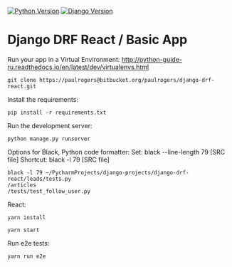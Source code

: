 [![Python Version](https://img.shields.io/badge/python-3.8-brightgreen.svg)](https://python.org)
[![Django Version](https://img.shields.io/badge/django-3.0.6-brightgreen.svg)](https://djangoproject.com)

# Django DRF React / Basic App

Run your app in a Virtual Environment: http://python-guide-ru.readthedocs.io/en/latest/dev/virtualenvs.html

```
git clone https://paulrogers@bitbucket.org/paulrogers/django-drf-react.git
```

Install the requirements:

```
pip install -r requirements.txt
```

Run the development server:

```
python manage.py runserver
```

Options for Black, Python code formatter:
Set: black --line-length 79 [SRC file]
Shortcut: black -l 79 [SRC file]

```
black -l 79 ~/PycharmProjects/django-projects/django-drf-react/leads/tests.py
/articles
/tests/test_follow_user.py
```

React:

```
yarn install

yarn start
```

Run e2e tests:

```
yarn run e2e
```
